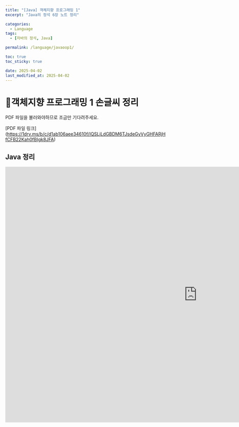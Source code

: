 ```yaml
---
title: "[Java] 객체지향 프로그래밍 1"
excerpt: "Java의 정석 6장 노트 정리"

categories:
  - Language
tags:
  - [자바의 정석, Java]

permalink: /language/javaoop1/

toc: true
toc_sticky: true

date: 2025-04-02
last_modified_at: 2025-04-02
---
```


# 📜객체지향 프로그래밍 1 손글씨 정리

PDF 파일을 불러와야하므로 조금만 기다려주세요.

[PDF 파일 링크] (https://1drv.ms/b/c/d1ab106aee34610f/IQSLjLdGBDM6TJsdeGyVyGHFARjHfCFB22Kah0fBIgk8JFA)

## Java 정리
<iframe src="https://1drv.ms/b/c/d1ab106aee34610f/IQSLjLdGBDM6TJsdeGyVyGHFARjHfCFB22Kah0fBIgk8JFA" width="1200" height="800" frameborder="0" scrolling="no"></iframe>